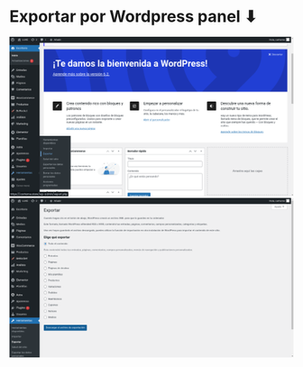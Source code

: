 # **Exportar por Wordpress panel ⬇** 

![Primer Diseno](./screenshot/1.png)
![Primer Diseno](./screenshot/2.png)
